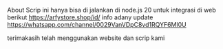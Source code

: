 About
Scrip ini hanya bisa di jalankan di node.js 20
untuk integrasi di web berikut https://arfystore.shop/id/
info adany update https://whatsapp.com/channel/0029VanVDpC8vd1RQYF6Ml0U

terimakasih telah menggunakan website dan scrip kami
